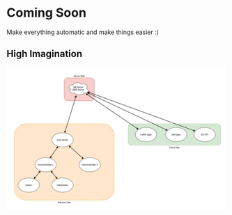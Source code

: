 # Coming Soon
Make everything automatic and make things easier :)
## High Imagination
![sketch-design](https://github.com/bukanspot/KoLeTis/blob/main/sketch-Design.png)
